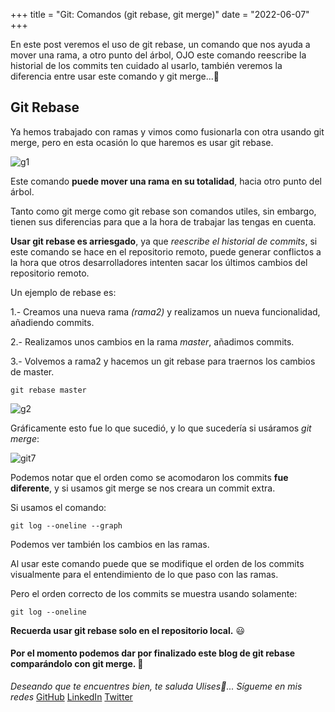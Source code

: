 +++
title = "Git: Comandos (git rebase, git merge)"
date = "2022-06-07"
+++

En este post veremos el uso de git rebase, un comando que nos ayuda a mover una rama, a otro punto del árbol, OJO este comando reescribe la historial de los commits ten cuidado al usarlo, también veremos la diferencia entre usar este comando y git merge...🐤

<!--more-->

## Git Rebase

Ya hemos trabajado con ramas y vimos como fusionarla con otra usando git merge, pero en esta ocasión lo que haremos es usar git rebase.

![g1](https://user-images.githubusercontent.com/99143567/172306966-a529b9c5-fa9b-4514-82a9-0b6aaf916f6b.gif)

Este comando **puede mover una rama en su totalidad**, hacia otro punto del árbol.

Tanto como git merge como git rebase son comandos utiles, sin embargo, tienen sus diferencias para que a la hora de trabajar las tengas en cuenta.

**Usar git rebase es arriesgado**, ya que *reescribe el historial de commits*, si este comando se hace en el repositorio remoto, puede generar conflictos a la hora que otros desarrolladores intenten sacar los últimos cambios del repositorio remoto.

Un ejemplo de rebase es:

1.- Creamos una nueva rama *(rama2)* y realizamos un nueva funcionalidad, añadiendo commits.

2.- Realizamos unos cambios en la rama *master*, añadimos commits.

3.- Volvemos a rama2 y hacemos un git rebase para traernos los cambios de master.

```
git rebase master
```

![g2](https://user-images.githubusercontent.com/99143567/172306986-28e60a05-bfff-4a18-bed5-d244727145a2.gif)

Gráficamente esto fue lo que sucedió, y lo que sucedería si usáramos *git merge*:

![git7](https://user-images.githubusercontent.com/99143567/172307553-85784d11-0aa4-4e08-aad7-26c19c7fd2c6.png)

Podemos notar que el orden como se acomodaron los commits **fue diferente**, y si usamos git merge se nos creara un commit extra.

Si usamos el comando:

```
git log --oneline --graph
```

Podemos ver también los cambios en las ramas.

Al usar este comando puede que se modifique el orden de los commits visualmente para el entendimiento de lo que paso con las ramas.

Pero el orden correcto de los commits se muestra usando solamente:

```
git log --oneline
```

**Recuerda usar git rebase solo en el repositorio local.** 😃

#### Por el momento podemos dar por finalizado este blog de git rebase comparándolo con git merge. 🚀

*Deseando que te encuentres bien, te saluda Ulises🤵...*
*Sígueme en mis redes*
[GitHub](https://github.com/UlisesOrnelasR)
[LinkedIn](https://www.linkedin.com/in/ulises-ornelas/)
[Twitter](https://twitter.com/UlisesOrnelass)
